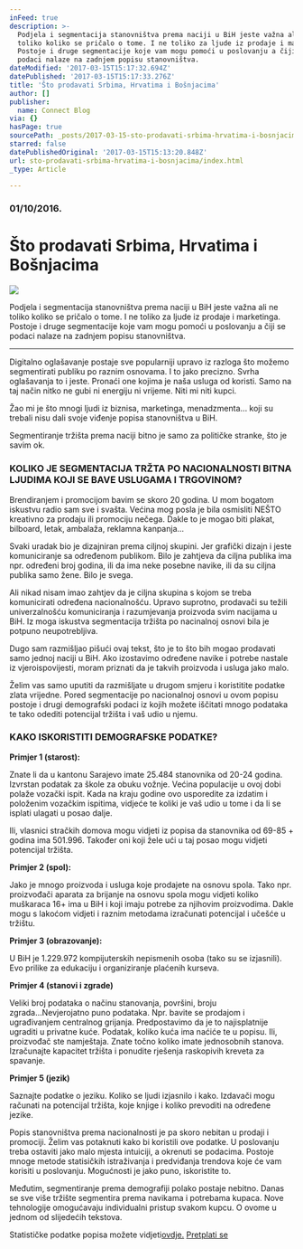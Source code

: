 ```yaml
---
inFeed: true
description: >-
  Podjela i segmentacija stanovništva prema naciji u BiH jeste važna ali ne
  toliko koliko se pričalo o tome. I ne toliko za ljude iz prodaje i marketinga.
  Postoje i druge segmentacije koje vam mogu pomoći u poslovanju a čiji se
  podaci nalaze na zadnjem popisu stanovništva.
dateModified: '2017-03-15T15:17:32.694Z'
datePublished: '2017-03-15T15:17:33.276Z'
title: 'Što prodavati Srbima, Hrvatima i Bošnjacima'
author: []
publisher:
  name: Connect Blog
via: {}
hasPage: true
sourcePath: _posts/2017-03-15-sto-prodavati-srbima-hrvatima-i-bosnjacima.md
starred: false
datePublishedOriginal: '2017-03-15T15:13:20.848Z'
url: sto-prodavati-srbima-hrvatima-i-bosnjacima/index.html
_type: Article

---
```

### 01/10/2016\.

# Što prodavati Srbima, Hrvatima i Bošnjacima
![](https://the-grid-user-content.s3-us-west-2.amazonaws.com/81386ade-9311-46e5-9f6e-960a9e168583.jpg)

Podjela i segmentacija stanovništva prema naciji u BiH jeste važna ali ne toliko koliko se pričalo o tome. I ne toliko za ljude iz prodaje i marketinga. Postoje i druge segmentacije koje vam mogu pomoći u poslovanju a čiji se podaci nalaze na zadnjem popisu stanovništva.

---

Digitalno oglašavanje postaje sve popularniji upravo iz razloga što možemo segmentirati publiku po raznim osnovama. I to jako precizno. Svrha oglašavanja to i jeste. Pronaći one kojima je naša usluga od koristi. Samo na taj način nitko ne gubi ni energiju ni vrijeme. Niti mi niti kupci.

Žao mi je što mnogi ljudi iz biznisa, marketinga, menadzmenta... koji su trebali nisu dali svoje viđenje popisa stanovništva u BiH.

Segmentiranje tržišta prema naciji bitno je samo za političke stranke, što je savim ok.

### **KOLIKO JE SEGMENTACIJA TRŽTA PO NACIONALNOSTI BITNA LJUDIMA KOJI SE BAVE USLUGAMA I TRGOVINOM?**

Brendiranjem i promocijom bavim se skoro 20 godina. U mom bogatom iskustvu radio sam sve i svašta. Većina mog posla je bila osmisliti NEŠTO kreativno za prodaju ili promociju nečega. Dakle to je mogao biti plakat, bilboard, letak, ambalaža, reklamna kanpanja...

Svaki uradak bio je dizajniran prema ciljnoj skupini. Jer grafički dizajn i jeste komuniciranje sa određenom publikom. Bilo je zahtjeva da ciljna publika ima npr. određeni broj godina, ili da ima neke posebne navike, ili da su ciljna publika samo žene. Bilo je svega.

Ali nikad nisam imao zahtjev da je ciljna skupina s kojom se treba komunicirati određena nacionalnošću. Upravo suprotno, prodavači su težili univerzalnošću komuniciranja i razumjevanja proizvoda svim nacijama u BiH. Iz moga iskustva segmentacija tržišta po nacinalnoj osnovi bila je potpuno neupotrebljiva.

Dugo sam razmišljao pišući ovaj tekst, što je to što bih mogao prodavati samo jednoj naciji u BiH. Ako izostavimo određene navike i potrebe nastale iz vjeroispovijesti, moram priznati da je takvih proizvoda i usluga jako malo.

Želim vas samo uputiti da razmišljate u drugom smjeru i koristitite podatke zlata vrijedne. Pored segmentacije po nacionalnoj osnovi u ovom popisu postoje i drugi demografski podaci iz kojih možete iščitati mnogo podataka te tako odediti potencijal tržišta i vaš udio u njemu.

### KAKO ISKORISTITI DEMOGRAFSKE PODATKE?

**Primjer 1 (starost):**

Znate li da u kantonu Sarajevo imate 25.484 stanovnika od 20-24 godina. Izvrstan podatak za škole za obuku vožnje. Većina populacije u ovoj dobi polaže vozački ispit. Kada na kraju godine ovo usporedite za izdatim i položenim vozačkim ispitima, vidjeće te koliki je vaš udio u tome i da li se isplati ulagati u posao dalje.

Ili, vlasnici stračkih domova mogu vidjeti iz popisa da stanovnika od 69-85 + godina ima 501.996\. Također oni koji žele ući u taj posao mogu vidjeti potencijal tržišta.

**Primjer 2 (spol):**

Jako je mnogo proizvoda i usluga koje prodajete na osnovu spola. Tako npr. proizvođači aparata za brijanje na osnovu spola mogu vidjeti koliko muškaraca 16+ ima u BiH i koji imaju potrebe za njihovim proizvodima. Dakle mogu s lakoćom vidjeti i raznim metodama izračunati potencijal i učešće u tržištu.

**Primjer 3 (obrazovanje):**

U BiH je 1.229.972 kompijuterskih nepismenih osoba (tako su se izjasnili). Evo prilike za edukaciju i organiziranje plaćenih kurseva.

**Primjer 4 (stanovi i zgrade)**

Veliki broj podataka o načinu stanovanja, površini, broju zgrada...Nevjerojatno puno podataka. Npr. bavite se prodajom i ugrađivanjem centralnog grijanja. Predpostavimo da je to najisplatnije ugraditi u privatne kuće. Podatak, koliko kuća ima naćiće te u popisu. Ili, proizvođač ste namještaja. Znate točno koliko imate jednosobnih stanova. Izračunajte kapacitet tržišta i ponudite rješenja raskopivih kreveta za spavanje.

**Primjer 5 (jezik)**

Saznajte podatke o jeziku. Koliko se ljudi izjasnilo i kako. Izdavači mogu računati na potencijal tržišta, koje knjige i koliko prevoditi na određene jezike.

Popis stanovništva prema nacionalnosti je pa skoro nebitan u prodaji i promociji. Želim vas potaknuti kako bi koristili ove podatke. U poslovanju treba ostaviti jako malo mjesta intuiciji, a okrenuti se podacima. Postoje mnoge metode statisičkih istraživanja i predviđanja trendova koje će vam korisiti u poslovanju. Mogućnosti je jako puno, iskoristite to.

Međutim, segmentiranje prema demografiji polako postaje nebitno. Danas se sve više tržište segmentira prema navikama i potrebama kupaca. Nove tehnologije omogućavaju individualni pristup svakom kupcu. O ovome u jednom od slijedećih tekstova.

Statističke podatke popisa možete vidjeti[ovdje.][0]
[Pretplati se][1]

[0]: http://www.popis2013.ba/popis2013/doc/Popis2013prvoIzdanje.pdf
[1]: http://www.subscribepage.com/b8c7z2